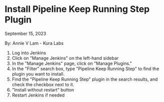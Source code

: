 # Install Pipeline Keep Running Step Plugin

September 15, 2023

By:  Annie V Lam - Kura Labs

1.  Log into Jenkins
2.  Click on "Manage Jenkins" on the left-hand sidebar
3.  In the "Manage Jenkins" page, click on "Manage Plugins."
4.  In the "Filter" search box, type "Pipeline Keep Running Step" to find the plugin you want to install.
5.  Find the "Pipeline Keep Running Step" plugin in the search results, and check the checkbox next to it.
6.  "Install without restart" button
7.  Restart Jenkins if needed
